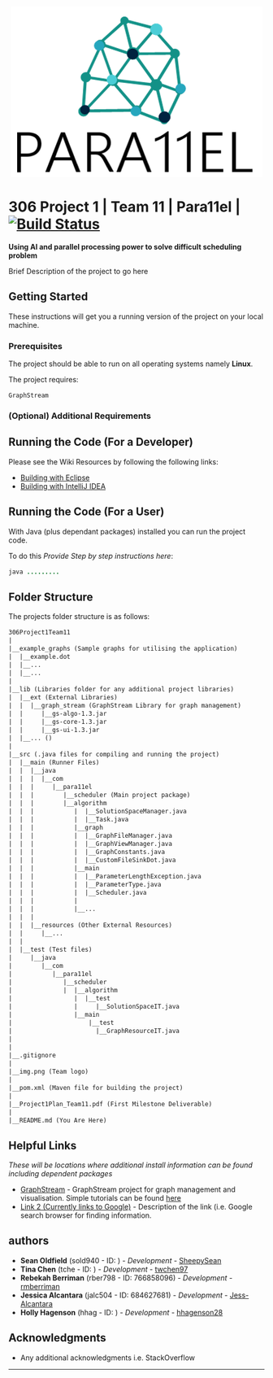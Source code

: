 <p align="center"> 
<img src="https://github.com/SheepySean/306Project1Team11/blob/master/img.png">
</p>

# 306 Project 1		|		Team 11		|		Para11el    |   [![Build Status](https://travis-ci.com/SheepySean/306Project1Team11.svg?token=uyPgVa62zwbc6MQzYwFa&branch=master)](https://travis-ci.com/SheepySean/306Project1Team11)


**Using AI and parallel processing power to solve difficult scheduling problem**

Brief Description of the project to go here

## Getting Started

These instructions will get you a running version of the project on your local machine.

### Prerequisites

The project should be able to run on all operating systems namely **Linux**.

The project requires:
```
GraphStream
```

### (Optional) Additional Requirements


## Running the Code (For a Developer)

Please see the Wiki Resources by following the following links:
* [Building with Eclipse](https://github.com/SheepySean/306Project1Team11/wiki/Building-with-Eclipse)
* [Building with IntelliJ IDEA](https://github.com/SheepySean/306Project1Team11/wiki/Building-with-IntelliJ-IDEA)

## Running the Code (For a User)

With Java (plus dependant packages) installed you can run the project code. 

To do this *Provide Step by step instructions here*:
```java
java .........
```

## Folder Structure

The projects folder structure is as follows:

```
306Project1Team11
|
|__example_graphs (Sample graphs for utilising the application)
|  |__example.dot
|  |__...
|  |__...
|  
|__lib (Libraries folder for any additional project libraries)
|  |__ext (External Libraries)
|  |  |__graph_stream (GraphStream Library for graph management)
|  |     |__gs-algo-1.3.jar
|  |     |__gs-core-1.3.jar
|  |     |__gs-ui-1.3.jar
|  |__... ()
|
|__src (.java files for compiling and running the project)
|  |__main (Runner Files)
|  |  |__java
|  |  |  |__com
|  |  |     |__para11el
|  |  |        |__scheduler (Main project package)
|  |  |        |__algorithm
|  |  |           |  |__SolutionSpaceManager.java  
|  |  |           |  |__Task.java  
|  |  |           |__graph
|  |  |           |  |__GraphFileManager.java
|  |  |           |  |__GraphViewManager.java
|  |  |           |  |__GraphConstants.java
|  |  |           |  |__CustomFileSinkDot.java
|  |  |           |__main
|  |  |           |  |__ParameterLengthException.java
|  |  |           |  |__ParameterType.java
|  |  |           |  |__Scheduler.java
|  |  |           |
|  |  |           |__...
|  |  |
|  |  |__resources (Other External Resources)
|  |     |__...
|  |
|  |__test (Test files)
|     |__java
|        |__com
|           |__para11el
|              |__scheduler 
|              |  |__algorithm
|                 |  |__test
|                 |     |__SolutionSpaceIT.java
|                 |__main
|                     |__test
|                       |__GraphResourceIT.java
|
|
|__.gitignore
|
|__img.png (Team logo)
|
|__pom.xml (Maven file for building the project)
|
|__Project1Plan_Team11.pdf (First Milestone Deliverable)
|
|__README.md (You Are Here)
```

## Helpful Links

*These will be locations where additional install information can be found including dependent packages*

*  [GraphStream](http://graphstream-project.org/) - GraphStream project for graph management and visualisation. Simple tutorials can be found [here](http://graphstream-project.org/doc/Tutorials/)
*  [Link 2 (Currently links to Google)](https://www.google.com/) - Description of the link (i.e. Google search browser for finding information.


## authors

* **Sean Oldfield** (sold940 - ID: ) - *Development* - [SheepySean](https://github.com/SheepySean)
* **Tina Chen** (tche - ID: ) - *Development* - [twchen97](https://github.com/twchen97)
* **Rebekah Berriman** (rber798 - ID: 766858096) - *Development* - [rmberriman](https://github.com/rmberriman)
* **Jessica Alcantara** (jalc504 - ID: 684627681) - *Development* - [Jess-Alcantara](https://github.com/Jess-Alcantara)
* **Holly Hagenson** (hhag - ID: ) - *Development* - [hhagenson28](https://github.com/hhagenson28)

## Acknowledgments

* Any additional acknowledgments i.e. StackOverflow

---
